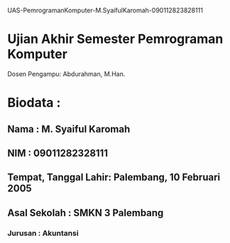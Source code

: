 UAS-PemrogramanKomputer-M.SyaifulKaromah-090112823828111
# Ujian Akhir Semester Pemrograman Komputer
Dosen Pengampu: Abdurahman, M.Han.

# Biodata :
## Nama                 : M. Syaiful Karomah
## NIM                  : 09011282328111
## Tempat, Tanggal Lahir: Palembang, 10 Februari 2005
## Asal Sekolah         : SMKN 3 Palembang
### Jurusan             : Akuntansi

